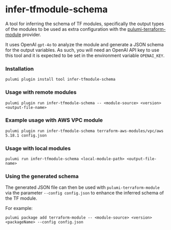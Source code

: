 # infer-tfmodule-schema

A tool for inferring the schema of TF modules, specifically the output types of the modules to be used as extra configuration with the [pulumi-terraform-module](https://github.com/pulumi/pulumi-terraform-module) provider. 

It uses OpenAI `gpt-4o` to analyze the module and generate a JSON schema for the output variables. As such, you will need an OpenAI API key to use this tool and it is expected to be set in the environment variable `OPENAI_KEY`.

### Installation

```
pulumi plugin install tool infer-tfmodule-schema
```


### Usage with remote modules

```
pulumi plugin run infer-tfmodule-schema -- <module-source> <version> <output-file-name>
```

### Example usage with AWS VPC module

```
pulumi plugin run infer-tfmodule-schema terraform-aws-modules/vpc/aws 5.18.1 config.json
```

### Usage with local modules

```
pulumi run infer-tfmodule-schema <local-module-path> <output-file-name>
```

### Using the generated schema

The generated JSON file can then be used with `pulumi-terraform-module` via the parameter `--config config.json` to enhance the inferred schema of the TF module. 

For example:

```
pulumi package add terraform-module -- <module-source> <version> <packageName> --config config.json
```
